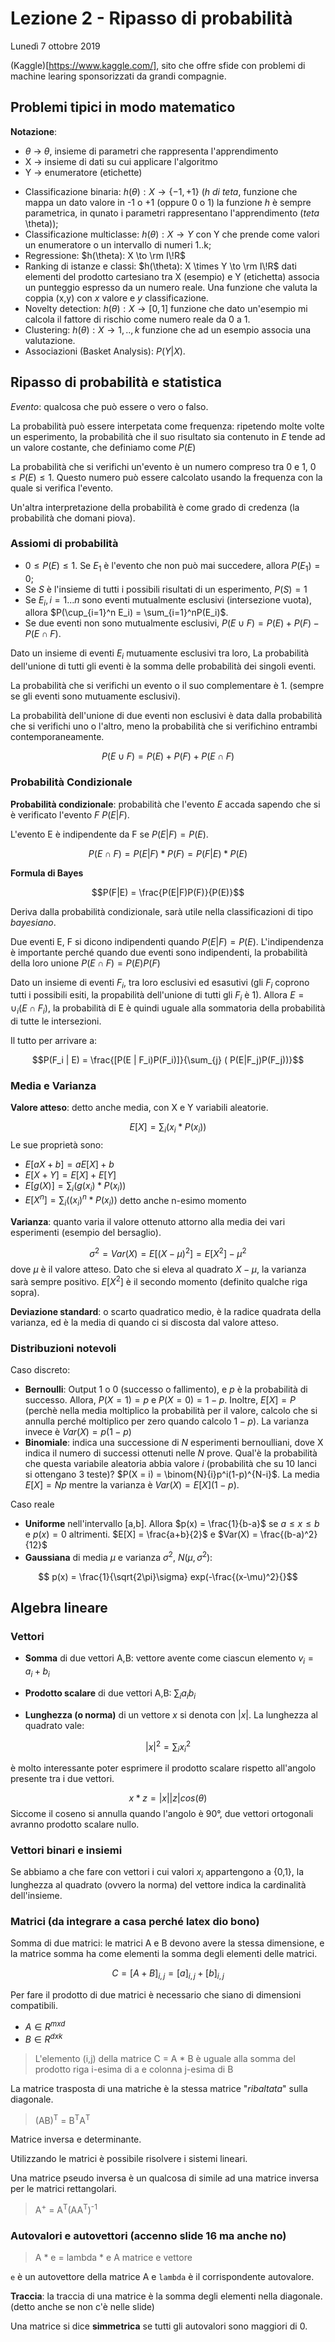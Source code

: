 # Lezione 2 - Ripasso di probabilità
Lunedì 7 ottobre 2019

(Kaggle)[https://www.kaggle.com/], sito che offre sfide con problemi di machine learing sponsorizzati da grandi compagnie.


## Problemi tipici in modo matematico

__Notazione__: 
* $\theta$ $\to$ $\theta$, insieme di parametri che rappresenta l'apprendimento
* X $\to$ insieme di dati su cui applicare l'algoritmo
* Y $\to$ enumeratore (etichette)

- Classificazione binaria: $h(\theta): X \to \{-1,+1\}$ (_h di teta_, funzione che mappa un dato valore in -1 o +1 (oppure 0 o 1) la funzione _h_ è sempre parametrica, in qunato i parametri rappresentano l'apprendimento (_teta_ \theta));
- Classificazione multiclasse: $h(\theta): X \to Y$ con Y che prende come valori un enumeratore o un intervallo di numeri 1..k;
- Regressione: $h(\theta): X \to \rm I\!R$
- Ranking di istanze e classi: $h(\theta): X \times Y \to \rm I\!R$ dati elementi del prodotto cartesiano tra X (esempio) e Y (etichetta) associa un punteggio espresso da un numero reale. Una funzione che valuta la coppia (x,y) con _x_ valore e _y_ classificazione.
- Novelty detection: $h(\theta): X \to [0,1]$ funzione che dato un'esempio mi calcola il fattore di rischio come numero reale da 0 a 1.
- Clustering: $h(\theta): X \to {1,..,k}$ funzione che ad un esempio associa una valutazione.
- Associazioni (Basket Analysis): $P(Y|X)$.

## Ripasso di probabilità e statistica

_Evento_: qualcosa che può essere o vero o falso.

La probabilità può essere interpetata come frequenza: ripetendo molte volte un esperimento, la probabilità che il suo risultato sia contenuto in $E$ tende ad un valore costante, che definiamo come $P(E)$

La probabilità che si verifichi un'evento è un numero compreso tra 0 e 1, $0 \le P(E) \le 1$. Questo numero può essere calcolato usando la frequenza con la quale si verifica l'evento.

Un'altra interpretazione della probabilità è come grado di credenza (la probabilità che domani piova).
### Assiomi di probabilità
* $0 \le P(E) \le 1$. Se $E_1$ è l'evento che non può mai succedere, allora $P(E_1) = 0$;
* Se $S$ è l'insieme di tutti i possibili risultati di un esperimento, $P(S) = 1$
* Se $E_i, i = 1...n$ sono eventi mutualmente esclusivi (intersezione vuota), allora $P(\cup_{i=1}^n E_i) = \sum_{i=1}^nP(E_i)$. 
* Se due eventi non sono mutualmente esclusivi, $P(E \cup F) = P(E) + P(F) - P(E \cap F)$.

Dato un insieme di eventi $E_i$ mutuamente esclusivi tra loro, La probabilità dell'unione di tutti gli eventi è la somma delle probabilità dei singoli eventi.

La probabilità che si verifichi un evento o il suo complementare è 1. (sempre se gli eventi sono mutuamente esclusivi).

La probabilità dell'unione di due eventi non esclusivi è data dalla probabilità che si verifichi uno o l'altro, meno la probabilità che si verifichino entrambi contemporaneamente.

$$P(E \cup F) = P(E)+P(F)+P(E \cap F)$$


### Probabilità Condizionale
__Probabilità condizionale__: probabilità che l'evento $E$ accada sapendo che si è verificato l'evento $F$ $P(E|F)$.

L'evento E è indipendente da F se $P(E|F) = P(E)$.

$$P(E \cap F) = P(E|F)*P(F) = P(F|E)*P(E)$$

__Formula di Bayes__

$$P(F|E) = \frac{P(E|F)P(F)}{P(E)}$$

Deriva dalla probabilità condizionale, sarà utile nella classificazioni di tipo _bayesiano_.

Due eventi E, F si dicono indipendenti quando $P(E|F) = P(E)$. L'indipendenza è importante perché quando due eventi sono indipendenti, la probabilità della loro unione $P(E\cap F) = P(E)P(F)$

Dato un insieme di eventi $F_i$, tra loro esclusivi ed esasutivi (gli $F_i$ coprono tutti i possibili esiti, la propabilità dell'unione di tutti gli $F_i$ è 1).
Allora $E = \cup_{i}(E \cap F_i)$, la probabilità di E è quindi uguale alla sommatoria della probabilità di tutte le intersezioni.

Il tutto per arrivare a:

$$P(F_i | E) = \frac{[P(E | F_i)P(F_i)]}{\sum_{j} ( P(E|F_j)P(F_j))}$$

### Media e Varianza

__Valore atteso__: detto anche media, con X e Y variabili aleatorie.

$$E[X] = \sum_{i} (x_i * P(x_i))$$
Le sue proprietà sono:
* $E[aX + b] = aE[X] + b$
* $E[X + Y] = E[X] + E[Y]$
* $E[g(X)] = \sum_{i} (g(x_i) * P(x_i))$
* $E[X^n] = \sum_{i} ((x_i)^n * P(x_i))$ detto anche n-esimo momento 

__Varianza__: quanto varia il valore ottenuto attorno alla media dei vari esperimenti (esempio del bersaglio).

$$ \sigma^2 = Var(X) = E[ (X-\mu)^2 ] = E[X^2] - \mu^2$$
 dove $\mu$ è il valore atteso. Dato che si eleva al quadrato $X-\mu$, la varianza sarà sempre positivo. $E[X^2]$ è il secondo momento (definito qualche riga sopra).

__Deviazione standard__: o scarto quadratico medio, è la radice quadrata della varianza, ed è la media di quando ci si discosta dal valore atteso.
 
### Distribuzioni notevoli
Caso discreto:
* __Bernoulli__: Output 1 o 0 (successo o fallimento), e $p$ è la probabilità di successo. Allora, $P(X=1) = p$ e $P(X=0) = 1-p$. Inoltre, $E[X] = P$ (perchè nella media moltiplico la probabilità per il valore, calcolo che si annulla perché moltiplico per zero quando calcolo $1-p$). La varianza invece è $Var(X) = p(1-p)$
* __Binomiale__: indica una successione di $N$ esperimenti bernoulliani, dove X indica il numero di successi ottenuti nelle $N$ prove. Qual'è la probabilità che questa variabile aleatoria abbia valore $i$ (probabilità che su 10 lanci si ottengano 3 teste)? 
$P(X = i) = \binom{N}{i}p^i(1-p)^{N-i}$. La media $E[X] = Np$ mentre la varianza è $Var(X) = E[X](1-p)$.

Caso reale
* __Uniforme__ nell'intervallo [a,b]. Allora $p(x) = \frac{1}{b-a}$ se $a \le x \le b$ e $p(x) = 0$ altrimenti. $E[X] = \frac{a+b}{2}$ e $Var(X) = \frac{(b-a)^2}{12}$
* __Gaussiana__ di media $\mu$ e varianza $\sigma^2$, $N(\mu,\sigma^2)$: 

$$ p(x) = \frac{1}{\sqrt{2\pi}\sigma} exp(-\frac{(x-\mu)^2}{}$$

## Algebra lineare
### Vettori

* __Somma__ di due vettori A,B: vettore avente come ciascun elemento $v_i = a_i + b_i$ 

* __Prodotto scalare__ di due vettori A,B: $\sum_i a_i b_i$

* __Lunghezza (o norma)__ di un vettore $x$ si denota con $|x|$. La lunghezza al quadrato vale:

$$|x|^2 = \sum_i x_i^2$$

è molto interessante poter esprimere il prodotto scalare rispetto all'angolo presente tra i due vettori.

$$x * z = |x| |z| cos(\theta)$$
Siccome il coseno si annulla quando l'angolo è 90°, due vettori ortogonali avranno prodotto scalare nullo.

### Vettori binari e insiemi
Se abbiamo a che fare con vettori i cui valori $x_i$ appartengono a {0,1}, la lunghezza al quadrato (ovvero la norma) del vettore indica la cardinalità dell'insieme.

### Matrici (da integrare a casa perché latex dio bono)

Somma di due matrici: le matrici A e B devono avere la stessa dimensione, e la matrice somma ha come elementi la somma degli elementi delle matrici.

$$C = [A + B]_{i,j} = [a]_{i,j} + [b]_{i,j}$$

Per fare il prodotto di due matrici è necessario che siano di dimensioni compatibili.
* $A \in R^{m x d}$
* $B \in R^{d x k}$
> L'elemento (i,j) della matrice C = A * B è uguale alla somma del prodotto riga i-esima di a e colonna j-esima di B

La matrice trasposta di una matriche è la stessa matrice "_ribaltata_" sulla diagonale.

> (AB)<sup>T</sup> = B<sup>T</sup>A<sup>T</sup>

Matrice inversa e determinante.

Utilizzando le matrici è possibile risolvere i sistemi lineari.

Una matrice pseudo inversa è un qualcosa di simile ad una matrice inversa per le matrici rettangolari.

> A<sup>+</sup> = A<sup>T</sup>(AA<sup>T</sup>)<sup>-1</sup>

### Autovalori e autovettori (accenno slide 16 ma anche no)

> A * e = lambda * e
> A matrice
> e vettore

`e` è un autovettore della matrice A e `lambda` è il corrispondente autovalore.

**Traccia**: la traccia di una matrice è la somma degli elementi nella diagonale. (detto anche se non c'è nelle slide)

Una matrice si dice **simmetrica** se tutti gli autovalori sono maggiori di 0.
